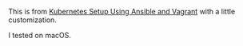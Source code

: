This is from [Kubernetes Setup Using Ansible and Vagrant](https://kubernetes.io/blog/2019/03/15/kubernetes-setup-using-ansible-and-vagrant/) with a little customization.

I tested on macOS.
